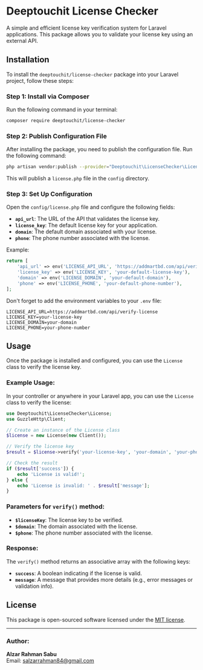 
# Deeptouchit License Checker

A simple and efficient license key verification system for Laravel applications. This package allows you to validate your license key using an external API.

## Installation

To install the `deeptouchit/license-checker` package into your Laravel project, follow these steps:

### Step 1: Install via Composer

Run the following command in your terminal:

```bash
composer require deeptouchit/license-checker
```

### Step 2: Publish Configuration File

After installing the package, you need to publish the configuration file. Run the following command:

```bash
php artisan vendor:publish --provider="Deeptouchit\LicenseChecker\LicenseServiceProvider"
```

This will publish a `license.php` file in the `config` directory.

### Step 3: Set Up Configuration

Open the `config/license.php` file and configure the following fields:

- **`api_url`**: The URL of the API that validates the license key.
- **`license_key`**: The default license key for your application.
- **`domain`**: The default domain associated with your license.
- **`phone`**: The phone number associated with the license.

Example:

```php
return [
    'api_url' => env('LICENSE_API_URL', 'https://addmartbd.com/api/verify-license'),
    'license_key' => env('LICENSE_KEY', 'your-default-license-key'),
    'domain' => env('LICENSE_DOMAIN', 'your-default-domain'),
    'phone' => env('LICENSE_PHONE', 'your-default-phone-number'),
];
```

Don't forget to add the environment variables to your `.env` file:

```env
LICENSE_API_URL=https://addmartbd.com/api/verify-license
LICENSE_KEY=your-license-key
LICENSE_DOMAIN=your-domain
LICENSE_PHONE=your-phone-number
```

## Usage

Once the package is installed and configured, you can use the `License` class to verify the license key.

### Example Usage:

In your controller or anywhere in your Laravel app, you can use the `License` class to verify the license:

```php
use Deeptouchit\LicenseChecker\License;
use GuzzleHttp\Client;

// Create an instance of the License class
$license = new License(new Client());

// Verify the license key
$result = $license->verify('your-license-key', 'your-domain', 'your-phone');

// Check the result
if ($result['success']) {
    echo 'License is valid!';
} else {
    echo 'License is invalid: ' . $result['message'];
}
```

### Parameters for `verify()` method:

- **`$licenseKey`**: The license key to be verified.
- **`$domain`**: The domain associated with the license.
- **`$phone`**: The phone number associated with the license.

### Response:

The `verify()` method returns an associative array with the following keys:

- **`success`**: A boolean indicating if the license is valid.
- **`message`**: A message that provides more details (e.g., error messages or validation info).

## License

This package is open-sourced software licensed under the [MIT license](https://opensource.org/licenses/MIT).

---

### Author:

**Alzar Rahman Sabu**  
Email: [salzarrahman84@gmail.com](mailto:salzarrahman84@gmail.com)
